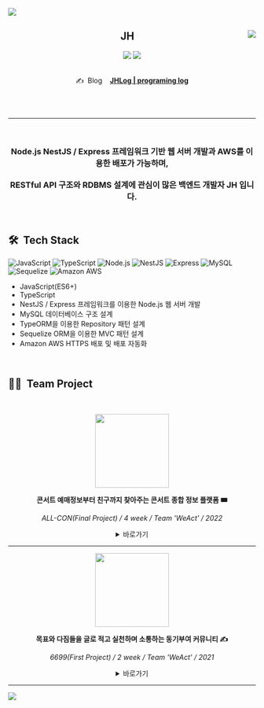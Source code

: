 <a href="https://github.com/JH8459"><img src="https://capsule-render.vercel.app/api?type=waving&color=6F777D&height=200&section=header&text=About&#160;JH&#160;🤔&fontColor=FFFFFF&fontSize=25"/></a>

<div align="center">

<a href="https://github.com/JH8459"><img align="right" src="https://github-readme-stats.vercel.app/api?username=jh8459"/></a>
  
## JH 
<a href="https://github.com/JH8459"><img src="https://hits.seeyoufarm.com/api/count/incr/badge.svg?url=https%3A%2F%2Fgithub.com%2FJH8459&count_bg=%23000000&title_bg=%23555555&icon=github.svg&icon_color=%23E7E7E7&title=Github&edge_flat=false"/></a> 
<a href="https://solved.ac/wjd5588"><img src="http://mazassumnida.wtf/api/mini/generate_badge?boj=wjd5588"/></a>
<br>
<br>
  
✍️ &#160;Blog&#160;&#160;&#160; <a href="https://jh8459.github.io/" target="_blank">**JHLog | programing log**</a>
 
</div>
<br>
<br>

---
<br>
<div align="center">
  
### Node.js NestJS / Express 프레임워크 기반 웹 서버 개발과 AWS를 이용한 배포가 가능하며,<br><br>RESTful API 구조와 RDBMS 설계에 관심이 많은 백엔드 개발자 JH 입니다. 
  
</div>
<br>
 

## 🛠 &#160;Tech Stack 

<img alt="JavaScript" src ="https://img.shields.io/badge/JavaScript-F7DF1E.svg?&style=for-the-badge&logo=JavaScript&logoColor=white"/> <img alt="TypeScript" src ="https://img.shields.io/badge/TypeScript-3178C6.svg?&style=for-the-badge&logo=TypeScript&logoColor=white"/> <img alt="Node.js" src ="https://img.shields.io/badge/Node.js-339933.svg?&style=for-the-badge&logo=Node.js&logoColor=white"/> <img alt="NestJS" src ="https://img.shields.io/badge/nestjs-%23E0234E.svg?style=for-the-badge&logo=nestjs&logoColor=white"/> <img alt="Express" src ="https://img.shields.io/badge/Express-000000.svg?&style=for-the-badge&logo=Express&logoColor=white"/> <img alt="MySQL" src ="https://img.shields.io/badge/MySQL-4479A1.svg?&style=for-the-badge&logo=MySQL&logoColor=white"/> <img alt="Sequelize" src ="https://img.shields.io/badge/Sequelize-52B0E7.svg?&style=for-the-badge&logo=Sequelize&logoColor=white"/> <img alt="Amazon AWS" src ="https://img.shields.io/badge/Amazon AWS-232F3E.svg?&style=for-the-badge&logo=Amazon AWS&logoColor=white"/>

- JavaScript(ES6+)
- TypeScript
- NestJS / Express 프레임워크를 이용한 Node.js 웹 서버 개발
- MySQL 데이터베이스 구조 설계
- TypeORM을 이용한 Repository 패턴 설계
- Sequelize ORM을 이용한 MVC 패턴 설계
- Amazon AWS HTTPS 배포 및 배포 자동화
<br>

## 👨‍💻 &#160;Team Project
<br>
<div align="center">
  
<img src="https://user-images.githubusercontent.com/83164003/154291813-f0edecf5-7c5e-4bf7-bc18-7695f9dd6c64.png" width="150"/><br>
  
**콘서트 예매정보부터 친구까지 찾아주는 콘서트 종합 정보 플랫폼  🎟️**

*ALL-CON(Final Project) / 4 week / Team 'WeAct' / 2022*
  
<details>
<summary>바로가기</summary>
<div markdown="1">
<br>
  
📎 [ALL-CON 바로가기](https://all-con.kr)
  
📎 [GitHub 바로가기](https://github.com/codestates/ALL-CON)
  
📎 [Blog 바로가기](https://jh8459.github.io/project/22.01.26.Final-Project/)
  
📎 [Project 회고 바로가기](https://jh8459.github.io/retrospect/22.01.25.Retrospect/)  
  
</div>
</details>
  
</div>

---

<div align="center">

<img src="https://user-images.githubusercontent.com/83164003/156319069-09fc20f8-e777-48ee-ab32-f9c194c68f93.png" width="150"/><br>
  
**목표와 다짐들을 글로 적고 실천하며 소통하는 동기부여 커뮤니티 ✍️**

*6699(First Project) / 2 week / Team 'WeAct' / 2021*
  
<details>
<summary>바로가기</summary>
<div markdown="1">
<br>
  
📎 [GitHub 바로가기](https://github.com/codestates/6699)
  
📎 [Blog 바로가기](https://jh8459.github.io/project/21.12.25.Project/)

📎 [Project 회고 바로가기](https://jh8459.github.io/retrospect/21.12.24.Retrospect/)  

</div>
</details>


  
</div>

---

<a href="https://github.com/JH8459"><img src="https://capsule-render.vercel.app/api?type=waving&color=6F777D&height=200&section=footer"/></a>
